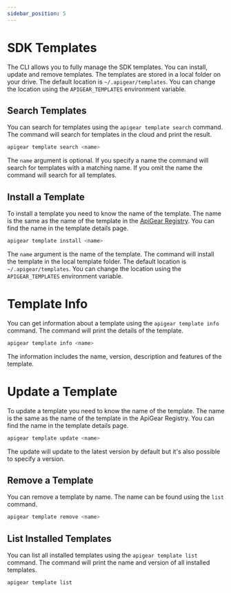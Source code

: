 ```yaml
---
sidebar_position: 5
---
```


# SDK Templates

The CLI allows you to fully manage the SDK templates. You can install, update and remove templates. The templates are stored in a local folder on your drive. The default location is `~/.apigear/templates`. You can change the location using the `APIGEAR_TEMPLATES` environment variable.

## Search Templates

You can search for templates using the `apigear template search` command. The command will search for templates in the cloud and print the result.

```bash
apigear template search <name>
```

The `name` argument is optional. If you specify a name the command will search for templates with a matching name. If you omit the name the command will search for all templates.

## Install a Template

To install a template you need to know the name of the template. The name is the same as the name of the template in the [ApiGear Registry](https://github.com/apigear-io/registry). You can find the name in the template details page.

```bash
apigear template install <name>
```

The `name` argument is the name of the template. The command will install the template in the local template folder. The default location is `~/.apigear/templates`. You can change the location using the `APIGEAR_TEMPLATES` environment variable.

# Template Info

You can get information about a template using the `apigear template info` command. The command will print the details of the template.

```bash
apigear template info <name>
```

The information includes the name, version, description and features of the template.

# Update a Template

To update a template you need to know the name of the template. The name is the same as the name of the template in the ApiGear Registry. You can find the name in the template details page.

```bash
apigear template update <name>
```

The update will update to the latest version by default but it's also possible to specify a version.

## Remove a Template

You can remove a template by name. The name can be found using the `list` command.

```bash
apigear template remove <name>
```

## List Installed Templates

You can list all installed templates using the `apigear template list` command. The command will print the name and version of all installed templates.

```bash
apigear template list
```
